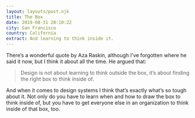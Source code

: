 ```yaml
---
layout: layouts/post.njk
title: The Box
date: 2019-08-31 20:10:22
city: San Francisco
country: California
extract: And learning to think inside it.
---
```


There’s a wonderful quote by Aza Raskin, although I’ve forgotten where he said it now, but I think it about all the time. He argued that:

> Design is not about learning to think outside the box, it’s about finding the right box to think inside of.

And when it comes to design systems I think that’s exactly what’s so tough
about it. Not only do you have to learn when and how to draw the box to
think inside of, but you have to get everyone else in an organization to think inside of that box, too.
